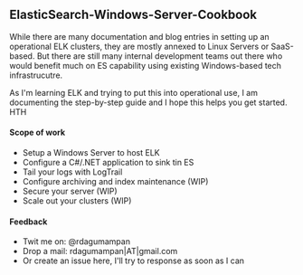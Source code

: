 ElasticSearch-Windows-Server-Cookbook
-----

While there are many documentation and blog entries in setting up an operational ELK clusters, they are mostly annexed to Linux Servers or SaaS-based. But there are still many internal development teams out there who would benefit much on ES capability using existing Windows-based tech infrastrucutre.

As I'm learning ELK and trying to put this into operational use, I am documenting the step-by-step guide and I hope this helps you get started. HTH

#### Scope of work

- Setup a Windows Server to host ELK
- Configure a C#/.NET application to sink tin ES
- Tail your logs with LogTrail
- Configure archiving and index maintenance (WIP)
- Secure your server (WIP)
- Scale out your clusters (WIP)

#### Feedback

- Twit me on: @rdagumampan
- Drop a mail: rdagumampan|AT|gmail.com
- Or create an issue here, I'll try to response as soon as I can
